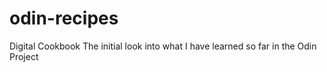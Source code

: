 # odin-recipes
Digital Cookbook
The initial look into what I have learned so far in the Odin Project
